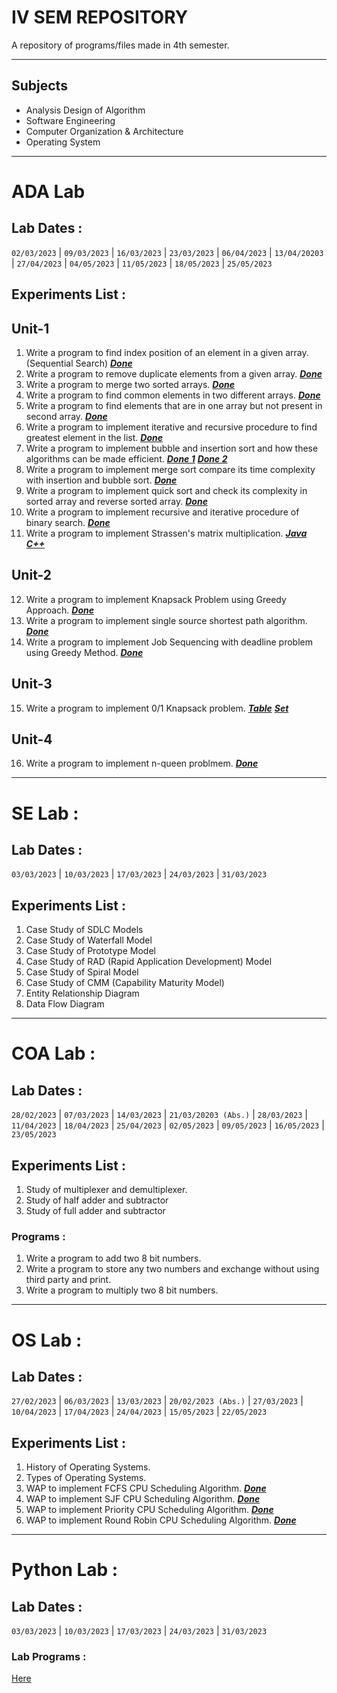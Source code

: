# IV SEM REPOSITORY
A repository of programs/files made in 4th semester.
***
## Subjects
- Analysis Design of Algorithm
- Software Engineering
- Computer Organization & Architecture
- Operating System
***

# ADA Lab
## Lab Dates :
```02/03/2023``` | ```09/03/2023``` | ```16/03/2023``` | ```23/03/2023``` | ```06/04/2023``` | ```13/04/20203``` | ```27/04/2023``` | ```04/05/2023``` | ```11/05/2023``` | ```18/05/2023``` | ```25/05/2023```
## Experiments List :
## Unit-1

1. Write a program to find index position of an element in a given array. (Sequential Search) [***Done***](https://github.com/Ansh-Kushwaha/IV-SEM-Repo/blob/main/ADA/Lab%20Programs/1_SequentialSearch.cpp)
2. Write a program to remove duplicate elements from a given array. [***Done***](https://github.com/Ansh-Kushwaha/IV-SEM-Repo/blob/main/ADA/Lab%20Programs/2_RemoveDuplicates.cpp)
3. Write a program to merge two sorted arrays. [***Done***](https://github.com/Ansh-Kushwaha/IV-SEM-Repo/blob/main/ADA/Lab%20Programs/3_Merge.cpp)
4. Write a program to find common elements in two different arrays. [***Done***](https://github.com/Ansh-Kushwaha/IV-SEM-Repo/blob/main/ADA/Lab%20Programs/4_CommomElements.cpp)
5. Write a program to find elements that are in one array but not present in second array. [***Done***](https://github.com/Ansh-Kushwaha/IV-SEM-Repo/blob/main/ADA/Lab%20Programs/5_SetDifference.cpp)
6. Write a program to implement iterative and recursive procedure to find greatest element in the list. [***Done***](https://github.com/Ansh-Kushwaha/IV-SEM-Repo/blob/main/ADA/Lab%20Programs/6_GreatestElement.cpp)
7. Write a program to implement bubble and insertion sort and how these algorithms can be made efficient. [***Done 1***](https://github.com/Ansh-Kushwaha/IV-SEM-Repo/blob/main/ADA/Lab%20Programs/7.1_BubbleSort.cpp) [***Done 2***](https://github.com/Ansh-Kushwaha/IV-SEM-Repo/blob/main/ADA/Lab%20Programs/7.2_InsertionSort.cpp)
8. Write a program to implement merge sort compare its time complexity with insertion and bubble sort. [***Done***](https://github.com/Ansh-Kushwaha/IV-SEM-Repo/blob/main/ADA/Lab%20Programs/8_MergeSort.cpp)
9. Write a program to implement quick sort and check its complexity in sorted array and reverse sorted array. [***Done***](https://github.com/Ansh-Kushwaha/IV-SEM-Repo/blob/main/ADA/Lab%20Programs/9_QuickSort.cpp)
10. Write a program to implement recursive and iterative procedure of binary search. [***Done***](https://github.com/Ansh-Kushwaha/IV-SEM-Repo/blob/main/ADA/Lab%20Programs/10_BinarySearch.cpp)
11. Write a program to implement Strassen's matrix multiplication. [***Java***](https://github.com/Ansh-Kushwaha/IV-SEM-Repo/blob/main/ADA/Lab%20Programs/11.2_StrassenMultiplication.java) [***C++***](https://github.com/Ansh-Kushwaha/IV-SEM-Repo/blob/main/ADA/Lab%20Programs/11.1_StrassenMultiplication.cpp)
## Unit-2
12. Write a program to implement Knapsack Problem using Greedy Approach. [***Done***](https://github.com/Ansh-Kushwaha/IV-SEM-Repo/blob/main/ADA/Lab%20Programs/12_KnapsackProblem.cpp)
13. Write a program to implement single source shortest path algorithm. [***Done***](https://github.com/Ansh-Kushwaha/IV-SEM-Repo/blob/main/ADA/Lab%20Programs/13_SingleSourceShortPath.cpp)
14. Write a program to implement Job Sequencing with deadline problem using Greedy Method. [***Done***](https://github.com/Ansh-Kushwaha/IV-SEM-Repo/blob/main/ADA/Lab%20Programs/15_JobSequencing.cpp)

## Unit-3
15. Write a program to implement 0/1 Knapsack problem. [***Table***](https://github.com/Ansh-Kushwaha/IV-SEM-Repo/blob/main/ADA/Lab%20Programs/14-1_0-1Knapsack_Table.cpp) [***Set***](https://github.com/Ansh-Kushwaha/IV-SEM-Repo/blob/main/ADA/Lab%20Programs/14.2_0-1Knapsack_Set.cpp)
## Unit-4
16. Write a program to implement n-queen problmem. [***Done***](https://github.com/Ansh-Kushwaha/IV-SEM-Repo/blob/main/ADA/Lab%20Programs/14-1_0-1Knapsack_Table.cpp)
***

# SE Lab :
## Lab Dates :
```03/03/2023``` | ```10/03/2023``` | ```17/03/2023``` | ```24/03/2023``` | ```31/03/2023```
## Experiments List :
1. Case Study of SDLC Models
2. Case Study of Waterfall Model
3. Case Study of Prototype Model
4. Case Study of RAD (Rapid Application Development) Model
5. Case Study of Spiral Model
6. Case Study of CMM (Capability Maturity Model)
7. Entity Relationship Diagram
8. Data Flow Diagram

***

# COA Lab :
## Lab Dates :
```28/02/2023``` | ```07/03/2023``` | ```14/03/2023``` | ```21/03/20203 (Abs.)``` | ```28/03/2023``` | ```11/04/2023``` | ```18/04/2023``` | ```25/04/2023``` | ```02/05/2023``` | ```09/05/2023``` | ```16/05/2023``` | ```23/05/2023```
## Experiments List :
1. Study of multiplexer and demultiplexer.
2. Study of half adder and subtractor
3. Study of full adder and subtractor

### Programs :
1. Write a program to add two 8 bit numbers.
2. Write a program to store any two numbers and exchange without using third party and print.
3. Write a program to multiply two 8 bit numbers.
***

# OS Lab :
## Lab Dates :
```27/02/2023``` | ```06/03/2023``` | ```13/03/2023``` | ```20/02/2023 (Abs.)``` | ```27/03/2023``` | ```10/04/2023``` | ```17/04/2023``` | ```24/04/2023``` | ```15/05/2023``` | ```22/05/2023```
## Experiments List :
1. History of Operating Systems.
2. Types of Operating Systems.
2. WAP to implement FCFS CPU Scheduling Algorithm. [***Done***](https://github.com/Ansh-Kushwaha/IV-SEM-Repo/blob/main/OS/Process%20Scheduling/FCFS.java)
3. WAP to implement SJF CPU Scheduling Algorithm. [***Done***](https://github.com/Ansh-Kushwaha/IV-SEM-Repo/blob/main/OS/Process%20Scheduling/ShortestJobFirst.java)
4. WAP to implement Priority CPU Scheduling Algorithm. [***Done***](https://github.com/Ansh-Kushwaha/IV-SEM-Repo/blob/main/OS/Process%20Scheduling/PriorityScheduling.java)
5. WAP to implement Round Robin CPU Scheduling Algorithm. [***Done***](https://github.com/Ansh-Kushwaha/IV-SEM-Repo/blob/main/OS/Process%20Scheduling/RoundRobin.java)
***

# Python Lab :
## Lab Dates :
```03/03/2023``` | ```10/03/2023``` | ```17/03/2023``` | ```24/03/2023``` | ```31/03/2023```
### Lab Programs :
[Here](https://github.com/Ansh-Kushwaha/IV-SEM-Repo/blob/main/Python/Problems.md)
